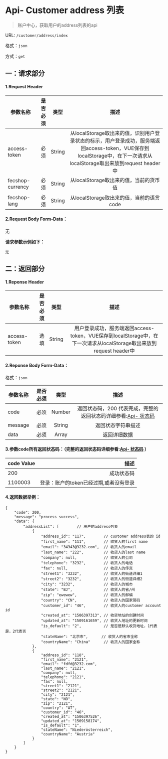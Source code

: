 Api- Customer address 列表
================

> 账户中心，获取用户的address列表的api

URL: `/customer/address/index`

格式：`json`

方式：`get`


一：请求部分
---------

#### 1.Request Header


| 参数名称          | 是否必须    |  类型        |  描述     |
| ------------------| -----:      | :----:       |:----:     |
| access-token      | 必须        |   String     | 从localStorage取出来的值，识别用户登录状态的标示，用户登录成功，服务端返回access-token，VUE保存到localStorage中，在下一次请求从localStorage取出来放到request header中   |
| fecshop-currency  | 必须        |   String     | 从localStorage取出来的值，当前的货币值  |
| fecshop-lang      | 必须        |   String     | 从localStorage取出来的值，当前的语言code  |


#### 2.Request Body Form-Data：


无


**请求参数示例如下：**

```
无
```

二：返回部分
----------

#### 1.Reponse Header

| 参数名称          | 是否必须    |  类型        |  描述     |
| ------------------| -----:      | :----:       |:----:     |
| access-token      | 选填        |   String     | 用户登录成功，服务端返回access-token，VUE保存到localStorage中，在下一次请求从localStorage取出来放到request header中   |

#### 2.Reponse Body Form-Data：

格式：`json`

| 参数名称        | 是否必须    |  类型       |  描述        |
| ----------------| -----:      | :----:      |:----:        | 
| code            | 必须        |   Number    | 返回状态码，200 代表完成，完整的返回状态码详细参看:[Api- 状态码](fecshop-server-return-code.md) |
| message         | 必须        |   String    | 返回状态字符串描述  |
| data            | 必须        |   Array     | 返回详细数据        |


#### 3.参数code所有返回状态码：（完整的返回状态码详细参看:[Api- 状态码](fecshop-server-return-code.md) ）

| code Value      |        描述                                        |
| ----------------| --------------------------------------------------:| 
| 200             | 成功状态码                                         |  
| 1100003         | 登录：账户的token已经过期,或者没有登录                  | 



#### 4.返回数据举例：

```
{
    "code": 200,
    "message": "process success",
    "data": {
        "addressList": [        // 用户的address列表
            {
                "address_id": "117",        // customer address表的 id
                "first_name": "111",        // 收货人的first name
                "email": "34343@3232.com",  // 收货人的email
                "last_name": "222",         // 收货人的last name
                "company": null,            // 收货人的公司
                "telephone": "3232",        // 收货人的电话
                "fax": null,                // 收货人的传真
                "street1": "3232",          // 收货人的街道详细1
                "street2": "3232",          // 收货人的街道详细2
                "city": "3232",             // 收货人的城市
                "state": "BJ",              // 收货人的省/州
                "zip": "ewewew",            // 收货人的邮编
                "country": "CN",            // 收货人的国家简码
                "customer_id": "46",        // 收货人的customer account id
                "created_at": "1506397313", // 收货地址的创建时间
                "updated_at": "1509161659", // 收货人地址的更新时间
                "is_default": "2",          // 是否是默认收货地址，1代表是，2代表否
                "stateName": "北京市",      // 收货人的省市全称
                "countryName": "China"      // 收货人的国家全称
            },
            {
                "address_id": "118",
                "first_name": "2121",
                "email": "fdfd@3232.com",
                "last_name": "2121",
                "company": null,
                "telephone": "2121",
                "fax": null,
                "street1": "2121",
                "street2": "2121",
                "city": "2121",
                "state": "NO",
                "zip": "2121",
                "country": "AT",
                "customer_id": "46",
                "created_at": "1506397526",
                "updated_at": "1509158174",
                "is_default": "1",
                "stateName": "Niederösterreich",
                "countryName": "Austria"
            }
        ]
    }
}
```